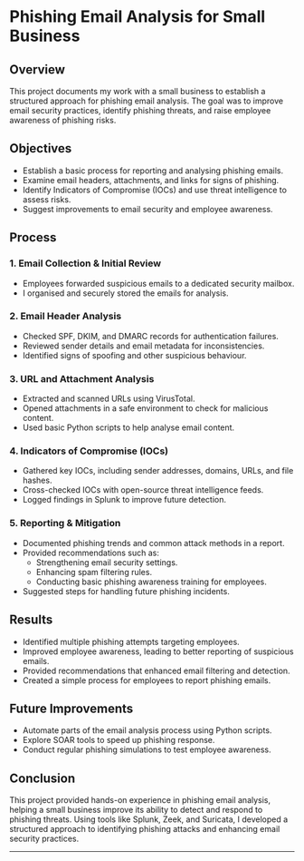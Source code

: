 # Phishing Email Analysis for Small Business

## Overview

This project documents my work with a small business to establish a structured approach for phishing email analysis. The goal was to improve email security practices, identify phishing threats, and raise employee awareness of phishing risks.

## Objectives

- Establish a basic process for reporting and analysing phishing emails.
- Examine email headers, attachments, and links for signs of phishing.
- Identify Indicators of Compromise (IOCs) and use threat intelligence to assess risks.
- Suggest improvements to email security and employee awareness.


## Process

### 1. Email Collection & Initial Review

- Employees forwarded suspicious emails to a dedicated security mailbox.
- I organised and securely stored the emails for analysis.

### 2. Email Header Analysis

- Checked SPF, DKIM, and DMARC records for authentication failures.
- Reviewed sender details and email metadata for inconsistencies.
- Identified signs of spoofing and other suspicious behaviour.

### 3. URL and Attachment Analysis

- Extracted and scanned URLs using VirusTotal.
- Opened attachments in a safe environment to check for malicious content.
- Used basic Python scripts to help analyse email content.

### 4. Indicators of Compromise (IOCs)

- Gathered key IOCs, including sender addresses, domains, URLs, and file hashes.
- Cross-checked IOCs with open-source threat intelligence feeds.
- Logged findings in Splunk to improve future detection.

### 5. Reporting & Mitigation

- Documented phishing trends and common attack methods in a report.
- Provided recommendations such as:
  - Strengthening email security settings.
  - Enhancing spam filtering rules.
  - Conducting basic phishing awareness training for employees.
- Suggested steps for handling future phishing incidents.

## Results

- Identified multiple phishing attempts targeting employees.
- Improved employee awareness, leading to better reporting of suspicious emails.
- Provided recommendations that enhanced email filtering and detection.
- Created a simple process for employees to report phishing emails.

## Future Improvements

- Automate parts of the email analysis process using Python scripts.
- Explore SOAR tools to speed up phishing response.
- Conduct regular phishing simulations to test employee awareness.

## Conclusion

This project provided hands-on experience in phishing email analysis, helping a small business improve its ability to detect and respond to phishing threats. Using tools like Splunk, Zeek, and Suricata, I developed a structured approach to identifying phishing attacks and enhancing email security practices.

---

